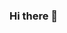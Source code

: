 ### Hi there 👋

<!--
**gibrankasif/gibrankasif** is a ✨ _special_ ✨ repository because its `README.md` (this file) appears on your GitHub profile.

![Gibran's GitHub stats](https://github-readme-stats.vercel.app/api?username=gibrankasif&show_icons=true&theme=radical)


Here are some ideas to get you started:

- 🔭 I’m currently working on ...
- 🌱 I’m currently learning ...
- 👯 I’m looking to collaborate on ...
- 🤔 I’m looking for help with ...
- 💬 Ask me about ...
- 📫 How to reach me: ...
- 😄 Pronouns: ...
- ⚡ Fun fact: ...
-->
